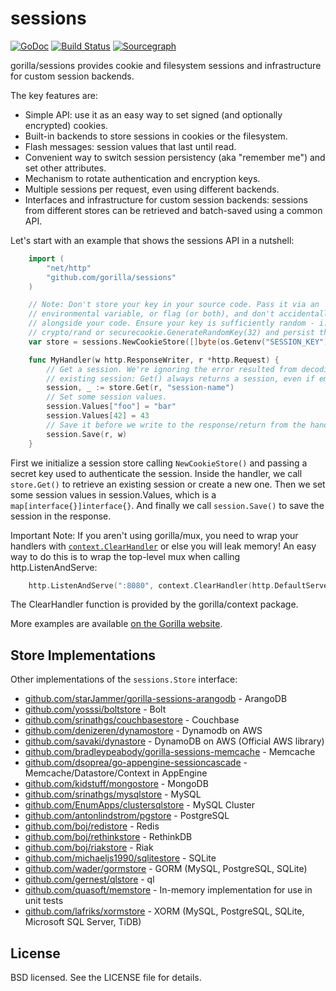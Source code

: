 # sessions

[![GoDoc](https://godoc.org/github.com/gorilla/sessions?status.svg)](https://godoc.org/github.com/gorilla/sessions) [![Build Status](https://travis-ci.org/gorilla/sessions.svg?branch=master)](https://travis-ci.org/gorilla/sessions)
[![Sourcegraph](https://sourcegraph.com/github.com/gorilla/sessions/-/badge.svg)](https://sourcegraph.com/github.com/gorilla/sessions?badge)

gorilla/sessions provides cookie and filesystem sessions and infrastructure for
custom session backends.

The key features are:

- Simple API: use it as an easy way to set signed (and optionally
  encrypted) cookies.
- Built-in backends to store sessions in cookies or the filesystem.
- Flash messages: session values that last until read.
- Convenient way to switch session persistency (aka "remember me") and set
  other attributes.
- Mechanism to rotate authentication and encryption keys.
- Multiple sessions per request, even using different backends.
- Interfaces and infrastructure for custom session backends: sessions from
  different stores can be retrieved and batch-saved using a common API.

Let's start with an example that shows the sessions API in a nutshell:

```go
	import (
		"net/http"
		"github.com/gorilla/sessions"
	)

	// Note: Don't store your key in your source code. Pass it via an
	// environmental variable, or flag (or both), and don't accidentally commit it
	// alongside your code. Ensure your key is sufficiently random - i.e. use Go's
	// crypto/rand or securecookie.GenerateRandomKey(32) and persist the result.
	var store = sessions.NewCookieStore([]byte(os.Getenv("SESSION_KEY")))

	func MyHandler(w http.ResponseWriter, r *http.Request) {
		// Get a session. We're ignoring the error resulted from decoding an
		// existing session: Get() always returns a session, even if empty.
		session, _ := store.Get(r, "session-name")
		// Set some session values.
		session.Values["foo"] = "bar"
		session.Values[42] = 43
		// Save it before we write to the response/return from the handler.
		session.Save(r, w)
	}
```

First we initialize a session store calling `NewCookieStore()` and passing a
secret key used to authenticate the session. Inside the handler, we call
`store.Get()` to retrieve an existing session or create a new one. Then we set
some session values in session.Values, which is a `map[interface{}]interface{}`.
And finally we call `session.Save()` to save the session in the response.

Important Note: If you aren't using gorilla/mux, you need to wrap your handlers
with
[`context.ClearHandler`](https://www.gorillatoolkit.org/pkg/context#ClearHandler)
or else you will leak memory! An easy way to do this is to wrap the top-level
mux when calling http.ListenAndServe:

```go
	http.ListenAndServe(":8080", context.ClearHandler(http.DefaultServeMux))
```

The ClearHandler function is provided by the gorilla/context package.

More examples are available [on the Gorilla
website](https://www.gorillatoolkit.org/pkg/sessions).

## Store Implementations

Other implementations of the `sessions.Store` interface:

- [github.com/starJammer/gorilla-sessions-arangodb](https://github.com/starJammer/gorilla-sessions-arangodb) - ArangoDB
- [github.com/yosssi/boltstore](https://github.com/yosssi/boltstore) - Bolt
- [github.com/srinathgs/couchbasestore](https://github.com/srinathgs/couchbasestore) - Couchbase
- [github.com/denizeren/dynamostore](https://github.com/denizeren/dynamostore) - Dynamodb on AWS
- [github.com/savaki/dynastore](https://github.com/savaki/dynastore) - DynamoDB on AWS (Official AWS library)
- [github.com/bradleypeabody/gorilla-sessions-memcache](https://github.com/bradleypeabody/gorilla-sessions-memcache) - Memcache
- [github.com/dsoprea/go-appengine-sessioncascade](https://github.com/dsoprea/go-appengine-sessioncascade) - Memcache/Datastore/Context in AppEngine
- [github.com/kidstuff/mongostore](https://github.com/kidstuff/mongostore) - MongoDB
- [github.com/srinathgs/mysqlstore](https://github.com/srinathgs/mysqlstore) - MySQL
- [github.com/EnumApps/clustersqlstore](https://github.com/EnumApps/clustersqlstore) - MySQL Cluster
- [github.com/antonlindstrom/pgstore](https://github.com/antonlindstrom/pgstore) - PostgreSQL
- [github.com/boj/redistore](https://github.com/boj/redistore) - Redis
- [github.com/boj/rethinkstore](https://github.com/boj/rethinkstore) - RethinkDB
- [github.com/boj/riakstore](https://github.com/boj/riakstore) - Riak
- [github.com/michaeljs1990/sqlitestore](https://github.com/michaeljs1990/sqlitestore) - SQLite
- [github.com/wader/gormstore](https://github.com/wader/gormstore) - GORM (MySQL, PostgreSQL, SQLite)
- [github.com/gernest/qlstore](https://github.com/gernest/qlstore) - ql
- [github.com/quasoft/memstore](https://github.com/quasoft/memstore) - In-memory implementation for use in unit tests
- [github.com/lafriks/xormstore](https://github.com/lafriks/xormstore) - XORM (MySQL, PostgreSQL, SQLite, Microsoft SQL Server, TiDB)

## License

BSD licensed. See the LICENSE file for details.
